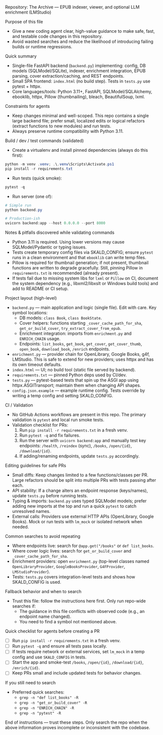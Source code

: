 Repository: The Archive — EPUB indexer, viewer, and optional LLM enrichment (LMStudio)

Purpose of this file
- Give a new coding agent clear, high-value guidance to make safe, fast, and testable code changes in this repository.
- Avoid wasted searches and reduce the likelihood of introducing failing builds or runtime regressions.

Quick summary
- Single-file FastAPI backend (`backend.py`) implementing: config, DB models (SQLModel/SQLite), indexer, enrichment integration, EPUB parsing, cover extraction/caching, and REST endpoints.
- Small SPA frontend: `index.html` (no build step). Tests in `tests.py` use pytest + httpx.
- Core languages/tools: Python 3.11+, FastAPI, SQLModel/SQLAlchemy, ebooklib, httpx, Pillow (thumbnailing), bleach, BeautifulSoup, lxml.

Constraints for agents
- Keep changes minimal and well-scoped. This repo contains a single large backend file; prefer small, localized edits or logical refactors (extract functions to new modules) and run tests.
- Always preserve runtime compatibility with Python 3.11.

Build / dev / test commands (validated)
- Create a virtualenv and install pinned dependencies (always do this first):

```powershell
python -m venv .venv; .\.venv\Scripts\Activate.ps1
pip install -r requirements.txt
```

- Run tests (quick smoke):

```powershell
pytest -q
```

- Run server (one of):

```powershell
# Simple run
python backend.py

# Production-ish
uvicorn backend:app --host 0.0.0.0 --port 8000
```

Notes & pitfalls discovered while validating commands
- Python 3.11 is required. Using lower versions may cause SQLModel/Pydantic or typing issues.
- Tests create temporary config files via SKALD_CONFIG; ensure `pytest` runs in a clean environment and that `ebooklib` can write temp files.
- Pillow is required for thumbnail generation; if not present, thumbnail functions are written to degrade gracefully. Still, pinning Pillow in `requirements.txt` is recommended (already present).
- If tests fail due to missing system libs for `lxml` or `Pillow` on CI, document the system dependency (e.g., libxml2/libxslt or Windows build tools) and add to README or CI setup.

Project layout (high-level)
- `backend.py` — main application and logic (single file). Edit with care. Key symbol locations:
  - DB models: `class Book`, `class BookState`.
  - Cover helpers: functions starting `_cover_cache_path_for_sha`, `get_or_build_cover`, `try_extract_cover_from_epub`.
  - Enrichment integration: imports from `enrichment.py` and `ENRICH_CHAIN` usage.
  - Endpoints: `list_books`, `get_book`, `get_cover`, `get_cover_thumb`, `open_book`, `download_book`, `/enrich` endpoints.
- `enrichment.py` — provider chain for OpenLibrary, Google Books, g4f, LMStudio. This is safe to extend for new providers; uses httpx and has its own timeout defaults.
- `index.html` — UI; no build tool (static file served by backend).
- `requirements.txt` — pinned Python deps used by CI/dev.
- `tests.py` — pytest-based tests that spin up the ASGI app using httpx.ASGITransport; maintain them when changing API shapes.
- `config.json.example` — example runtime config. Tests override by writing a temp config and setting SKALD_CONFIG.

CI / Validation
- No GitHub Actions workflows are present in this repo. The primary validation is `pytest` and local run smoke tests.
- Validation checklist for PRs:
  1. Run `pip install -r requirements.txt` in a fresh venv.
  2. Run `pytest -q` and fix failures.
  3. Run the server with `uvicorn backend:app` and manually test key endpoints: `/health`, `/reindex` (sync), `/books`, `/open/{id}`, `/download/{id}`.
  4. If adding/renaming endpoints, update `tests.py` accordingly.

Editing guidelines for safe PRs
- Small diffs: Keep changes limited to a few functions/classes per PR. Large refactors should be split into multiple PRs with tests passing after each.
- API stability: If a change alters an endpoint response (keys/names), update `tests.py` before running tests.
- Typing & imports: `backend.py` uses typed SQLModel models; prefer adding new imports at the top and run a quick `pytest` to catch unresolved names.
- External calls: Providers use external HTTP APIs (OpenLibrary, Google Books). Mock or run tests with `lm_mock` or isolated network when needed.

Common searches to avoid repeating
- Where endpoints live: search for `@app.get("/books"` or `def list_books`.
- Where cover logic lives: search for `get_or_build_cover` and `_cover_cache_path_for_sha`.
- Enrichment providers: open `enrichment.py` (top-level classes named `OpenLibraryProvider`, `GoogleBooksProvider`, `G4FProvider`, `LMStudioProvider`).
- Tests: `tests.py` covers integration-level tests and shows how SKALD_CONFIG is used.

Fallback behavior and when to search
- Trust this file: follow the instructions here first. Only run repo-wide searches if:
  - The guidance in this file conflicts with observed code (e.g., an endpoint name changed).
  - You need to find a symbol not mentioned above.

Quick checklist for agents before creating a PR
- [ ] Run `pip install -r requirements.txt` in a fresh venv.
- [ ] Run `pytest -q` and ensure all tests pass locally.
- [ ] If tests require network or external services, set `lm_mock` in a temp config and use `SKALD_CONFIG` in tests.
- [ ] Start the app and smoke-test `/books`, `/open/{id}`, `/download/{id}`, `/enrich/{id}`.
- [ ] Keep PRs small and include updated tests for behavior changes.

If you still need to search
- Preferred quick searches:
  - `grep -n "def list_books" -R`
  - `grep -n "get_or_build_cover" -R`
  - `grep -n "ENRICH_CHAIN" -R`
  - `grep -n "pytest" -R`

End of instructions — trust these steps. Only search the repo when the above information proves incomplete or inconsistent with the codebase.

